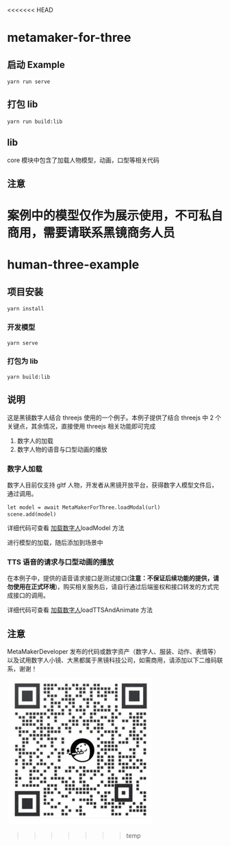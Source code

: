 <<<<<<< HEAD
# metamaker-for-three

## 启动 Example

```
yarn run serve
```

## 打包 lib

```
yarn run build:lib
```

## lib

core 模块中包含了加载人物模型，动画，口型等相关代码

## 注意

案例中的模型仅作为展示使用，不可私自商用，需要请联系黑镜商务人员
=======
# human-three-example

## 项目安装

```
yarn install
```

### 开发模型

```
yarn serve
```

### 打包为 lib

```
yarn build:lib
```

## 说明

这是黑镜数字人结合 threejs 使用的一个例子。本例子提供了结合 threejs 中 2 个关键点，其余情况，直接使用 threejs 相关功能即可完成

1. 数字人的加载
2. 数字人物的语音与口型动画的播放

### 数字人加载

数字人目前仅支持 gltf 人物，开发者从黑镜开放平台，获得数字人模型文件后，通过调用。

```
let model = await MetaMakerForThree.loadModal(url)
scene.add(model)
```

详细代码可查看 [加载数字人](./src/lib/metamaker-for-three.js)loadModel 方法

进行模型的加载，随后添加到场景中

### TTS 语音的请求与口型动画的播放

在本例子中，提供的语音请求接口是测试接口(**注意：不保证后续功能的提供，请勿使用在正式环境**)，购买相关服务后，请自行通过后端鉴权和接口转发的方式完成接口的调用。

详细代码可查看 [加载数字人](./src/lib/metamaker-for-three.js)loadTTSAndAnimate 方法

## 注意

MetaMakerDeveloper 发布的代码或数字资产（数字人、服装、动作、表情等）以及试用数字人小镜、大黑都属于黑镜科技公司，如需商用，请添加以下二维码联系，谢谢！

![image](./code.jpg)
>>>>>>> temp
